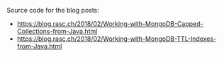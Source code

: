 Source code for the blog posts: 
  * https://blog.rasc.ch/2018/02/Working-with-MongoDB-Capped-Collections-from-Java.html
  * https://blog.rasc.ch/2018/02/Working-with-MongoDB-TTL-Indexes-from-Java.html

